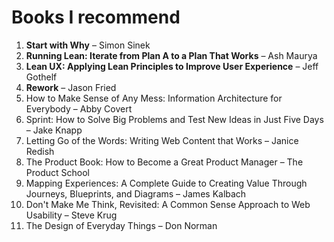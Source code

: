 # Books I recommend

1. **Start with Why** – Simon Sinek
1. **Running Lean: Iterate from Plan A to a Plan That Works** – Ash Maurya
1. **Lean UX: Applying Lean Principles to Improve User Experience** – Jeff Gothelf
1. **Rework** – Jason Fried
1. How to Make Sense of Any Mess: Information Architecture for Everybody – Abby Covert
1. Sprint: How to Solve Big Problems and Test New Ideas in Just Five Days – Jake Knapp
1. Letting Go of the Words: Writing Web Content that Works – Janice Redish
1. The Product Book: How to Become a Great Product Manager – The Product School
1. Mapping Experiences: A Complete Guide to Creating Value Through Journeys, Blueprints, and Diagrams – James Kalbach
1. Don't Make Me Think, Revisited: A Common Sense Approach to Web Usability – Steve Krug
1. The Design of Everyday Things – Don Norman
